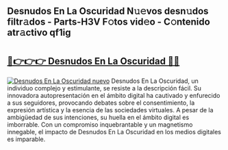 ## Desnudos En La Oscuridad N𝚞𝚎vos desn𝚞dos filtr𝚊dos - Parts-H3V F𝚘tos vid𝚎o - C𝚘ntenido atr𝚊ctivo qf1ig

# <h2><a href="http://mb7oo3.tromn.icu/?c=Desnudos+En+La+Oscuridad">🔗👉👉👉 Desnudos En La Oscuridad 🔗🔗</a></h2>

[![Desnudos En La Oscuridad nuevo](https://i.imgur.com/pEAQMta.gif)](http://mb7oo3.tromn.icu/?c=Desnudos+En+La+Oscuridad)
Desnudos En La Oscuridad, un individuo complejo y estimulante, se resiste a la descripción fácil. Su innovadora autopresentación en el ámbito digital ha cautivado y enfurecido a sus seguidores, provocando debates sobre el consentimiento, la expresión artística y la esencia de las sociedades virtuales. A pesar de la ambigüedad de sus intenciones, su huella en el ámbito digital es imborrable. Con un compromiso inquebrantable y un magnetismo innegable, el impacto de Desnudos En La Oscuridad en los medios digitales es imparable.
